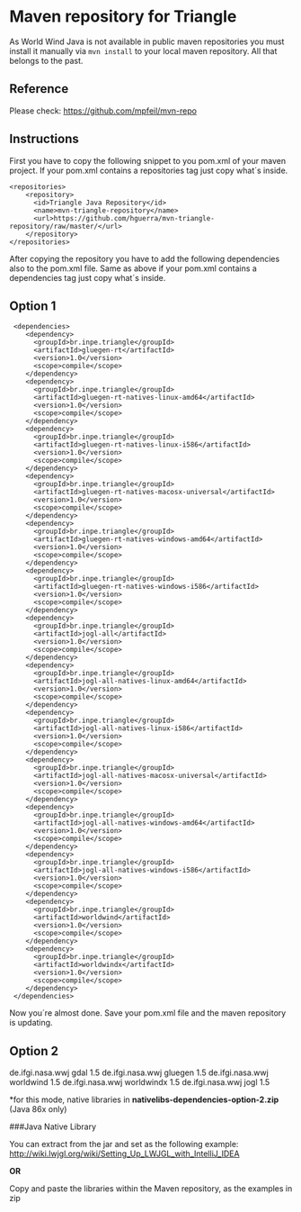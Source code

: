 # Maven repository for Triangle

As World Wind Java is not available in public maven repositories you must install it manually via `mvn install` to your local maven repository.
All that belongs to the past.


## Reference

Please check: https://github.com/mpfeil/mvn-repo


## Instructions

First you have to copy the following snippet to you pom.xml of your maven project. If your pom.xml contains a repositories tag
just copy what´s inside.

```
<repositories>
    <repository>
      <id>Triangle Java Repository</id>
      <name>mvn-triangle-repository</name>
      <url>https://github.com/hguerra/mvn-triangle-repository/raw/master/</url>
    </repository>
</repositories>

```

After copying the repository you have to add the following dependencies also to the pom.xml file. Same as above if your pom.xml contains a dependencies tag just copy what´s inside.

## Option 1

```
 <dependencies>
    <dependency>
      <groupId>br.inpe.triangle</groupId>
      <artifactId>gluegen-rt</artifactId>
      <version>1.0</version>
      <scope>compile</scope>
    </dependency>
    <dependency>
      <groupId>br.inpe.triangle</groupId>
      <artifactId>gluegen-rt-natives-linux-amd64</artifactId>
      <version>1.0</version>
      <scope>compile</scope>
    </dependency>
    <dependency>
      <groupId>br.inpe.triangle</groupId>
      <artifactId>gluegen-rt-natives-linux-i586</artifactId>
      <version>1.0</version>
      <scope>compile</scope>
    </dependency>
    <dependency>
      <groupId>br.inpe.triangle</groupId>
      <artifactId>gluegen-rt-natives-macosx-universal</artifactId>
      <version>1.0</version>
      <scope>compile</scope>
    </dependency>
    <dependency>
      <groupId>br.inpe.triangle</groupId>
      <artifactId>gluegen-rt-natives-windows-amd64</artifactId>
      <version>1.0</version>
      <scope>compile</scope>
    </dependency>
    <dependency>
      <groupId>br.inpe.triangle</groupId>
      <artifactId>gluegen-rt-natives-windows-i586</artifactId>
      <version>1.0</version>
      <scope>compile</scope>
    </dependency>
    <dependency>
      <groupId>br.inpe.triangle</groupId>
      <artifactId>jogl-all</artifactId>
      <version>1.0</version>
      <scope>compile</scope>
    </dependency>
    <dependency>
      <groupId>br.inpe.triangle</groupId>
      <artifactId>jogl-all-natives-linux-amd64</artifactId>
      <version>1.0</version>
      <scope>compile</scope>
    </dependency>
    <dependency>
      <groupId>br.inpe.triangle</groupId>
      <artifactId>jogl-all-natives-linux-i586</artifactId>
      <version>1.0</version>
      <scope>compile</scope>
    </dependency>
    <dependency>
      <groupId>br.inpe.triangle</groupId>
      <artifactId>jogl-all-natives-macosx-universal</artifactId>
      <version>1.0</version>
      <scope>compile</scope>
    </dependency>
    <dependency>
      <groupId>br.inpe.triangle</groupId>
      <artifactId>jogl-all-natives-windows-amd64</artifactId>
      <version>1.0</version>
      <scope>compile</scope>
    </dependency>
    <dependency>
      <groupId>br.inpe.triangle</groupId>
      <artifactId>jogl-all-natives-windows-i586</artifactId>
      <version>1.0</version>
      <scope>compile</scope>
    </dependency>
    <dependency>
      <groupId>br.inpe.triangle</groupId>
      <artifactId>worldwind</artifactId>
      <version>1.0</version>
      <scope>compile</scope>
    </dependency>
    <dependency>
      <groupId>br.inpe.triangle</groupId>
      <artifactId>worldwindx</artifactId>
      <version>1.0</version>
      <scope>compile</scope>
    </dependency>
 </dependencies>

```

Now you´re almost done. Save your pom.xml file and the maven repository is updating.

## Option 2

<dependencies>
    <dependency>
        <groupId>de.ifgi.nasa.wwj</groupId>
        <artifactId>gdal</artifactId>
        <version>1.5</version>
    </dependency>
    <dependency>
        <groupId>de.ifgi.nasa.wwj</groupId>
        <artifactId>gluegen</artifactId>
        <version>1.5</version>
    </dependency>
    <dependency>
        <groupId>de.ifgi.nasa.wwj</groupId>
        <artifactId>worldwind</artifactId>
        <version>1.5</version>
    </dependency>
    <dependency>
        <groupId>de.ifgi.nasa.wwj</groupId>
        <artifactId>worldwindx</artifactId>
        <version>1.5</version>
    </dependency>
    <dependency>
        <groupId>de.ifgi.nasa.wwj</groupId>
        <artifactId>jogl</artifactId>
        <version>1.5</version>
    </dependency>
</dependencies>

*for this mode, native libraries in <b>nativelibs-dependencies-option-2.zip</b> (Java 86x only)

###Java Native Library

You can extract from the jar and set as the following example: http://wiki.lwjgl.org/wiki/Setting_Up_LWJGL_with_IntelliJ_IDEA

<b>OR</b>

Copy and paste the libraries within the Maven repository, as the examples in zip
